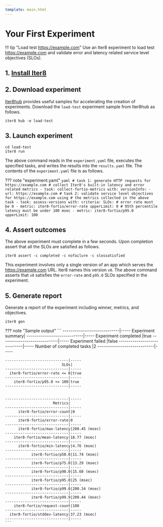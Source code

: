 ```yaml
---
template: main.html
---
```


# Your First Experiment

!!! tip "Load test https://example.com"
    Use an Iter8 experiment to load test https://example.com and validate error and latency related service level objectives (SLOs).

## 1. [Install Iter8](../../getting-started/install.md)

## 2. Download experiment
[Iter8hub](iter8hub.md) provides useful samples for accelerating the creation of experiments. Download the `load-test` experiment sample from Iter8hub as follows.

```shell
iter8 hub -e load-test
```

## 3. Launch experiment
```shell
cd load-test
iter8 run
```

The above command reads in the `experiment.yaml` file, executes the specified tasks, and writes the results into the `results.yaml` file. The contents of the `experiment.yaml` file is as follows.

??? note "experiment.yaml"
    ```yaml
    # task 1: generate HTTP requests for https://example.com
    # collect Iter8's built-in latency and error related metrics
    - task: collect-fortio-metrics
      with:
        versionInfo:
        - url: https://example.com
    # task 2: validate service level objectives for https://example.com using
    # the metrics collected in the above task
    - task: assess-versions
      with:
        criteria:
          SLOs:
            # error rate must be 0
          - metric: iter8-fortio/error-rate
            upperLimit: 0
            # 95th percentile latency must be under 100 msec
          - metric: iter8-fortio/p95.0
            upperLimit: 100
    ```

## 4. Assert outcomes
The above experiment must complete in a few seconds. Upon completion assert that all the SLOs are satisfied as follows.

```shell
iter8 assert -c completed -c nofailure -c slossatisfied
```

This experiment involves only a single version of an app which serves the https://example.com URL. Iter8 names this version `v0`. The above command asserts that `v0` satisfies the `error-rate` and `p95.0` SLOs specified in the experiment.

## 5. Generate report
Generate a report of the experiment including winner, metrics, and objectives.

```shell
iter8 gen 
```

??? note "Sample output"
    ```
    -----------------------------|-----
                Experiment summary|
    -----------------------------|-----
            Experiment completed |true
    -----------------------------|-----
                Experiment failed |false
    -----------------------------|-----
        Number of completed tasks |2
    -----------------------------|-----



    -----------------------------|-----
                              SLOs|
    -----------------------------|-----
      iter8-fortio/error-rate <= 0|true
    -----------------------------|-----
        iter8-fortio/p95.0 <= 100|true
    -----------------------------|-----


    -----------------------------|-----
                          Metrics|
    -----------------------------|-----
          iter8-fortio/error-count|0
    -----------------------------|-----
          iter8-fortio/error-rate|0
    -----------------------------|-----
          iter8-fortio/max-latency|200.45 (msec)
    -----------------------------|-----
        iter8-fortio/mean-latency|18.77 (msec)
    -----------------------------|-----
          iter8-fortio/min-latency|4.76 (msec)
    -----------------------------|-----
                iter8-fortio/p50.0|11.74 (msec)
    -----------------------------|-----
                iter8-fortio/p75.0|13.29 (msec)
    -----------------------------|-----
                iter8-fortio/p90.0|15.60 (msec)
    -----------------------------|-----
                iter8-fortio/p95.0|25 (msec)
    -----------------------------|-----
                iter8-fortio/p99.0|200.34 (msec)
    -----------------------------|-----
                iter8-fortio/p99.9|200.44 (msec)
    -----------------------------|-----
        iter8-fortio/request-count|100
    -----------------------------|-----
      iter8-fortio/stddev-latency|37.23 (msec)
    -----------------------------|-----
    ```
